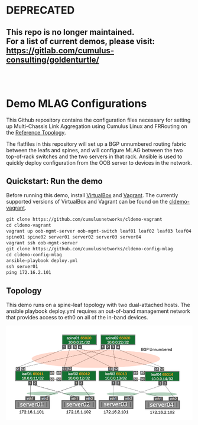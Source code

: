 # DEPRECATED
## This repo is no longer maintained.<br>For a list of current demos, please visit:<br>https://gitlab.com/cumulus-consulting/goldenturtle/<br><br><br>

Demo MLAG Configurations
========================
This Github repository contains the configuration files necessary for setting
up Multi-Chassis Link Aggregation using Cumulus Linux and FRRouting on the [Reference Topology](http://github.com/cumulusnetworks/cldemo-vagrant).

The flatfiles in this repository will set up a BGP unnumbered routing fabric
between the leafs and spines, and will configure MLAG between the two
top-of-rack switches and the two servers in that rack. Ansible is used to
quickly deploy configuration from the OOB server to devices in the network.

Quickstart: Run the demo
------------------------
Before running this demo, install [VirtualBox](https://www.virtualbox.org/wiki/Download_Old_Builds) and [Vagrant](https://releases.hashicorp.com/vagrant/). The currently supported versions of VirtualBox and Vagrant can be found on the [cldemo-vagrant](https://github.com/cumulusnetworks/cldemo-vagrant).

    git clone https://github.com/cumulusnetworks/cldemo-vagrant
    cd cldemo-vagrant
    vagrant up oob-mgmt-server oob-mgmt-switch leaf01 leaf02 leaf03 leaf04 spine01 spine02 server01 server02 server03 server04
    vagrant ssh oob-mgmt-server
    git clone https://github.com/cumulusnetworks/cldemo-config-mlag
    cd cldemo-config-mlag
    ansible-playbook deploy.yml
    ssh server01
    ping 172.16.2.101

Topology
--------
This demo runs on a spine-leaf topology with two dual-attached hosts. The ansible playbook deploy.yml requires an out-of-band management network that provides access to eth0 on all of the in-band devices.

![Diagram](bgp-unnumbered.png)
